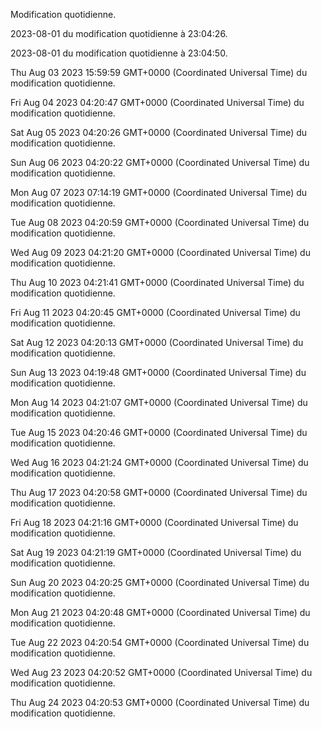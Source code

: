 
Modification quotidienne.

2023-08-01 du modification quotidienne à 23:04:26.
 
2023-08-01 du modification quotidienne à 23:04:50.
 
Thu Aug 03 2023 15:59:59 GMT+0000 (Coordinated Universal Time) du modification quotidienne.
 
Fri Aug 04 2023 04:20:47 GMT+0000 (Coordinated Universal Time) du modification quotidienne.
 
Sat Aug 05 2023 04:20:26 GMT+0000 (Coordinated Universal Time) du modification quotidienne.
 
Sun Aug 06 2023 04:20:22 GMT+0000 (Coordinated Universal Time) du modification quotidienne.
 
Mon Aug 07 2023 07:14:19 GMT+0000 (Coordinated Universal Time) du modification quotidienne.
 
Tue Aug 08 2023 04:20:59 GMT+0000 (Coordinated Universal Time) du modification quotidienne.
 
Wed Aug 09 2023 04:21:20 GMT+0000 (Coordinated Universal Time) du modification quotidienne.
 
Thu Aug 10 2023 04:21:41 GMT+0000 (Coordinated Universal Time) du modification quotidienne.
 
Fri Aug 11 2023 04:20:45 GMT+0000 (Coordinated Universal Time) du modification quotidienne.
 
Sat Aug 12 2023 04:20:13 GMT+0000 (Coordinated Universal Time) du modification quotidienne.
 
Sun Aug 13 2023 04:19:48 GMT+0000 (Coordinated Universal Time) du modification quotidienne.
 
Mon Aug 14 2023 04:21:07 GMT+0000 (Coordinated Universal Time) du modification quotidienne.
 
Tue Aug 15 2023 04:20:46 GMT+0000 (Coordinated Universal Time) du modification quotidienne.
 
Wed Aug 16 2023 04:21:24 GMT+0000 (Coordinated Universal Time) du modification quotidienne.
 
Thu Aug 17 2023 04:20:58 GMT+0000 (Coordinated Universal Time) du modification quotidienne.
 
Fri Aug 18 2023 04:21:16 GMT+0000 (Coordinated Universal Time) du modification quotidienne.
 
Sat Aug 19 2023 04:21:19 GMT+0000 (Coordinated Universal Time) du modification quotidienne.
 
Sun Aug 20 2023 04:20:25 GMT+0000 (Coordinated Universal Time) du modification quotidienne.
 
Mon Aug 21 2023 04:20:48 GMT+0000 (Coordinated Universal Time) du modification quotidienne.
 
Tue Aug 22 2023 04:20:54 GMT+0000 (Coordinated Universal Time) du modification quotidienne.
 
Wed Aug 23 2023 04:20:52 GMT+0000 (Coordinated Universal Time) du modification quotidienne.
 
Thu Aug 24 2023 04:20:53 GMT+0000 (Coordinated Universal Time) du modification quotidienne.
 